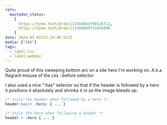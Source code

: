 ```yaml
---
refs:
  mastodon_status:
    [
      https://hyem.tech/@rob/112366064796526711,
      https://hyem.tech/@rob/112366089753436990
    ]
date: 2024-05-01T13:28:00.517Z
media: ["285"]
tags:
  - label:css
  - label:webdev
---
```


Quite proud of this sweeping bottom arc on a site hero I'm working on. A.k.a flagrant misuse of the css ::before selector.

I also used a nice ":has" selector so that if the header is followed by a hero it positions it absolutely and shrinks it in so the image bleeds up.

```css
/* style the header when followed by a hero */
header:has(+ .hero) { ... }

/* style the hero when following a header */
header + .hero { ... }
```
